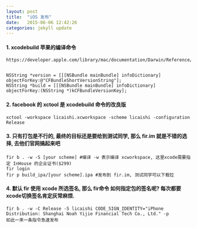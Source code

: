 ```yaml
---
layout: post
title:  "iOS 发布"
date:   2015-06-06 12:42:26
categories: jekyll update
---
```


#### 1. xcodebuild 苹果的编译命令

	https://developer.apple.com/library/mac/documentation/Darwin/Reference/ManPages/man1/xcodebuild.1.html


	NSString *version = [[[NSBundle mainBundle] infoDictionary] objectForKey:@"CFBundleShortVersionString"];
	NSString *build = [[[NSBundle mainBundle] infoDictionary] objectForKey:(NSString *)kCFBundleVersionKey];

#### 2. facebook 的 xctool 是 xcodebuild 命令的改良版

	xctool -workspace licaishi.xcworkspace -scheme licaishi -configuration Release

#### 3. 只有打包是不行的, 最终的目标还是要给到测试同学, 那么 fir.im 就是不错的选择, 去他们官网搞起来吧

	fir b . -w -S [your scheme] #编译 -w 表示编译 xcworkspace, 这里xcode需要指定 InHouse 的企业证书($299)
	fir login
	fir p build_ipa/[your scheme].ipa #发布到 fir.im, 测试同学可以下载拉

#### 4. 默认 fir 使用 xcode 所选签名, 那么 fir命令 如何指定包的签名呢? 每次都要xcode切换签名肯定灰常麻烦.

	fir b . -w -C Release -S licaishi CODE_SIGN_IDENTITY="iPhone Distribution: Shanghai Noah Yijie Financial Tech Co., Ltd." -p
	如此一来一条指令急速发布

[jekyll]:      http://jekyllrb.com
[jekyll-gh]:   https://github.com/jekyll/jekyll
[jekyll-help]: https://github.com/jekyll/jekyll-help
